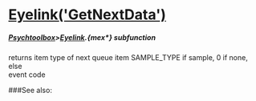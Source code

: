 # [Eyelink('GetNextData')](Eyelink-GetNextData) 
##### [Psychtoolbox](Psychtoolbox)>[Eyelink](Eyelink).{mex*} subfunction


 returns item type of next queue item SAMPLE\_TYPE if sample, 0 if none, else  
event code  


###See also:

